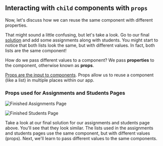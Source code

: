 ## Interacting with `child` components with `props`

Now, let's discuss how we can reuse the same component with different properties.

That might sound a little confusing, but let's take a look. Go to our final [solution](https://githubtraining.github.io/react-solution/) and add some assignments along with students. You might start to notice that both lists look the same, but with different values. In fact, both lists are the same component!

How do we pass different values to a component? We pass **properties** to the component, otherwise known as **props**.

[Props are the input to components](https://reactjs.org/docs/components-and-props.html). Props allow us to reuse a component (like a list) in multiple places within our app. 

### Props used for Assignments and Students Pages

![Finished Assignments Page](https://user-images.githubusercontent.com/25253905/61293228-11f26580-a788-11e9-90ac-9612c2bddf6b.png)

![Finished Students Page](https://user-images.githubusercontent.com/25253905/61293769-46b2ec80-a789-11e9-88b3-c660f436f5bf.png)

Take a look at our final solution for our assignments and students page above. You'll see that they look similar. The lists used in the assignments and students pages use the same component, but with different values (props). Next, we'll learn to pass different values to the same components.
